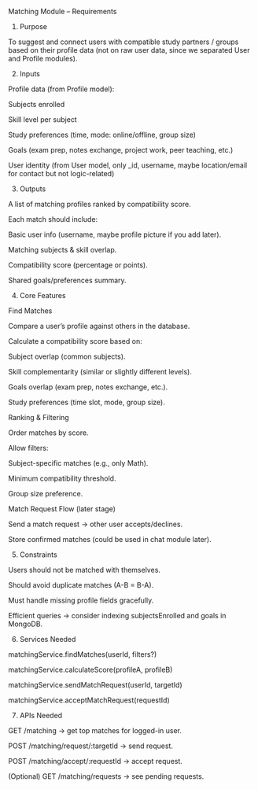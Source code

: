 Matching Module – Requirements
1. Purpose

To suggest and connect users with compatible study partners / groups based on their profile data (not on raw user data, since we separated User and Profile modules).

2. Inputs

Profile data (from Profile model):

Subjects enrolled

Skill level per subject

Study preferences (time, mode: online/offline, group size)

Goals (exam prep, notes exchange, project work, peer teaching, etc.)

User identity (from User model, only _id, username, maybe location/email for contact but not logic-related)

3. Outputs

A list of matching profiles ranked by compatibility score.

Each match should include:

Basic user info (username, maybe profile picture if you add later).

Matching subjects & skill overlap.

Compatibility score (percentage or points).

Shared goals/preferences summary.

4. Core Features

Find Matches

Compare a user’s profile against others in the database.

Calculate a compatibility score based on:

Subject overlap (common subjects).

Skill complementarity (similar or slightly different levels).

Goals overlap (exam prep, notes exchange, etc.).

Study preferences (time slot, mode, group size).

Ranking & Filtering

Order matches by score.

Allow filters:

Subject-specific matches (e.g., only Math).

Minimum compatibility threshold.

Group size preference.

Match Request Flow (later stage)

Send a match request → other user accepts/declines.

Store confirmed matches (could be used in chat module later).

5. Constraints

Users should not be matched with themselves.

Should avoid duplicate matches (A-B = B-A).

Must handle missing profile fields gracefully.

Efficient queries → consider indexing subjectsEnrolled and goals in MongoDB.

6. Services Needed

matchingService.findMatches(userId, filters?)

matchingService.calculateScore(profileA, profileB)

matchingService.sendMatchRequest(userId, targetId)

matchingService.acceptMatchRequest(requestId)

7. APIs Needed

GET /matching → get top matches for logged-in user.

POST /matching/request/:targetId → send request.

POST /matching/accept/:requestId → accept request.

(Optional) GET /matching/requests → see pending requests.